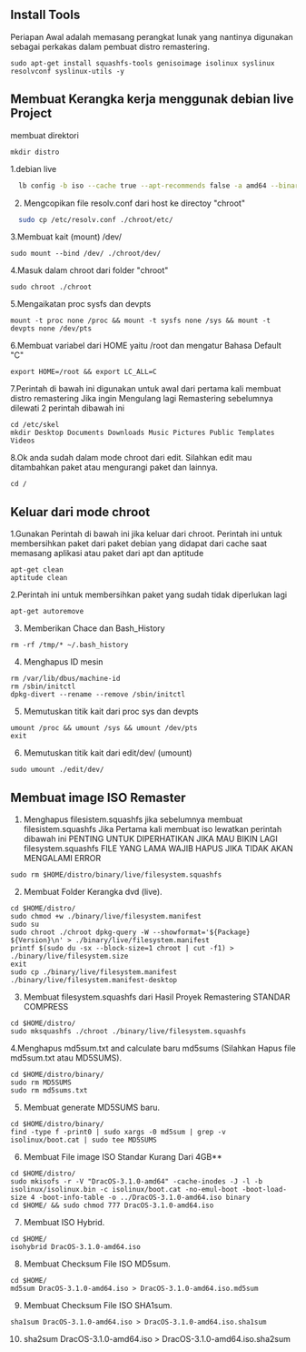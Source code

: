 ## Install Tools
Periapan Awal adalah memasang perangkat lunak yang nantinya digunakan sebagai perkakas dalam pembuat distro remastering.  

```
sudo apt-get install squashfs-tools genisoimage isolinux syslinux resolvconf syslinux-utils -y
```
## Membuat Kerangka kerja menggunak debian live Project

membuat direktori 
```
mkdir distro
```
1.debian live
```bash
  lb config -b iso --cache true --apt-recommends false -a amd64 --binary-images iso --debian live --linux-flavours 486 --mode debian --debian-installer true --archive-areas "main contrib non-free" --security false --win32-loader false --interactive shell --updates false
```
2. Mengcopikan file resolv.conf dari host ke directoy "chroot"
```bash
  sudo cp /etc/resolv.conf ./chroot/etc/
```
3.Membuat kait (mount) /dev/
```
sudo mount --bind /dev/ ./chroot/dev/
```
4.Masuk dalam chroot dari folder "chroot"
```
sudo chroot ./chroot
```
5.Mengaikatan proc sysfs dan devpts
```
mount -t proc none /proc && mount -t sysfs none /sys && mount -t devpts none /dev/pts
```
6.Membuat variabel dari HOME yaitu /root dan mengatur Bahasa Default "C"
```
export HOME=/root && export LC_ALL=C
```
7.Perintah di bawah ini digunakan untuk awal dari pertama kali membuat distro remastering
  Jika ingin Mengulang lagi Remastering sebelumnya dilewati 2 perintah dibawah ini
```
cd /etc/skel
mkdir Desktop Documents Downloads Music Pictures Public Templates Videos
```
8.Ok anda sudah dalam mode chroot dari edit. Silahkan edit mau ditambahkan paket atau
  mengurangi paket dan lainnya.
```
cd /
```

## Keluar dari mode chroot

1.Gunakan Perintah di bawah ini jika keluar dari chroot.
  Perintah ini untuk membersihkan paket dari paket debian yang
  didapat dari cache saat memasang aplikasi atau paket dari apt dan aptitude

```
apt-get clean
aptitude clean
```
2.Perintah ini untuk membersihkan paket yang sudah tidak diperlukan lagi
```
apt-get autoremove

```
3. Memberikan Chace dan Bash_History
```
rm -rf /tmp/* ~/.bash_history
```
4. Menghapus ID mesin
```
rm /var/lib/dbus/machine-id
rm /sbin/initctl
dpkg-divert --rename --remove /sbin/initctl
```
5. Memutuskan titik kait dari proc sys dan devpts
```
umount /proc && umount /sys && umount /dev/pts
exit
```
6. Memutuskan titik kait dari edit/dev/ (umount)
```
sudo umount ./edit/dev/
```
## Membuat image ISO Remaster

1. Menghapus filesistem.squashfs jika sebelumnya membuat filesistem.squashfs
Jika Pertama kali membuat iso lewatkan perintah dibawah ini
PENTING UNTUK DIPERHATIKAN JIKA MAU BIKIN LAGI filesystem.squashfs
FILE YANG LAMA WAJIB HAPUS JIKA TIDAK AKAN MENGALAMI ERROR

```
sudo rm $HOME/distro/binary/live/filesystem.squashfs
```
2. Membuat Folder Kerangka dvd (live).
```
cd $HOME/distro/
sudo chmod +w ./binary/live/filesystem.manifest
sudo su
sudo chroot ./chroot dpkg-query -W --showformat='${Package} ${Version}\n' > ./binary/live/filesystem.manifest
printf $(sudo du -sx --block-size=1 chroot | cut -f1) > ./binary/live/filesystem.size
exit
sudo cp ./binary/live/filesystem.manifest ./binary/live/filesystem.manifest-desktop
```
3. Membuat filesystem.squashfs dari Hasil Proyek Remastering STANDAR COMPRESS
```
cd $HOME/distro/
sudo mksquashfs ./chroot ./binary/live/filesystem.squashfs
```
4.Menghapus md5sum.txt and calculate baru md5sums (Silahkan Hapus file md5sum.txt atau MD5SUMS).
```
cd $HOME/distro/binary/
sudo rm MD5SUMS
sudo rm md5sums.txt
```
5. Membuat generate MD5SUMS baru.
```
cd $HOME/distro/binary/
find -type f -print0 | sudo xargs -0 md5sum | grep -v isolinux/boot.cat | sudo tee MD5SUMS
```
6. Membuat File image ISO Standar Kurang Dari 4GB**

```
cd $HOME/distro/
sudo mkisofs -r -V "DracOS-3.1.0-amd64" -cache-inodes -J -l -b isolinux/isolinux.bin -c isolinux/boot.cat -no-emul-boot -boot-load-size 4 -boot-info-table -o ../DracOS-3.1.0-amd64.iso binary
cd $HOME/ && sudo chmod 777 DracOS-3.1.0-amd64.iso
```
7. Membuat ISO Hybrid.

```
cd $HOME/
isohybrid DracOS-3.1.0-amd64.iso
```

8. Membuat Checksum File ISO MD5sum.
```
cd $HOME/
md5sum DracOS-3.1.0-amd64.iso > DracOS-3.1.0-amd64.iso.md5sum
```
9. Membuat Checksum File ISO SHA1sum.
```
sha1sum DracOS-3.1.0-amd64.iso > DracOS-3.1.0-amd64.iso.sha1sum
```
10. sha2sum DracOS-3.1.0-amd64.iso > DracOS-3.1.0-amd64.iso.sha2sum
